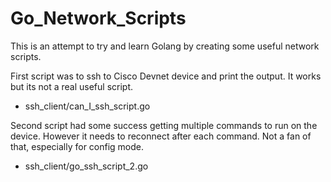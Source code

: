 # Go_Network_Scripts
This is an attempt to try and learn Golang by creating some useful network scripts. 


First script was to ssh to Cisco Devnet device and print the output.
It works but its not a real useful script.

- ssh_client/can_I_ssh_script.go

Second script had some success getting multiple commands to run on the device.
However it needs to reconnect after each command. Not a fan of that, especially for config mode.

- ssh_client/go_ssh_script_2.go

